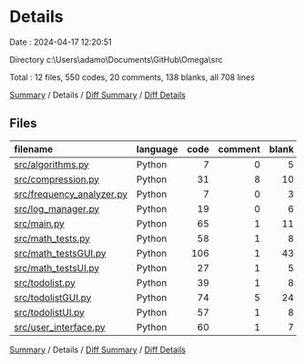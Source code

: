 # Details

Date : 2024-04-17 12:20:51

Directory c:\\Users\\adamo\\Documents\\GitHub\\Omega\\src

Total : 12 files,  550 codes, 20 comments, 138 blanks, all 708 lines

[Summary](results.md) / Details / [Diff Summary](diff.md) / [Diff Details](diff-details.md)

## Files
| filename | language | code | comment | blank | total |
| :--- | :--- | ---: | ---: | ---: | ---: |
| [src/algorithms.py](/src/algorithms.py) | Python | 7 | 0 | 5 | 12 |
| [src/compression.py](/src/compression.py) | Python | 31 | 8 | 10 | 49 |
| [src/frequency_analyzer.py](/src/frequency_analyzer.py) | Python | 7 | 0 | 3 | 10 |
| [src/log_manager.py](/src/log_manager.py) | Python | 19 | 0 | 6 | 25 |
| [src/main.py](/src/main.py) | Python | 65 | 1 | 11 | 77 |
| [src/math_tests.py](/src/math_tests.py) | Python | 58 | 1 | 8 | 67 |
| [src/math_testsGUI.py](/src/math_testsGUI.py) | Python | 106 | 1 | 43 | 150 |
| [src/math_testsUI.py](/src/math_testsUI.py) | Python | 27 | 1 | 5 | 33 |
| [src/todolist.py](/src/todolist.py) | Python | 39 | 1 | 8 | 48 |
| [src/todolistGUI.py](/src/todolistGUI.py) | Python | 74 | 5 | 24 | 103 |
| [src/todolistUI.py](/src/todolistUI.py) | Python | 57 | 1 | 8 | 66 |
| [src/user_interface.py](/src/user_interface.py) | Python | 60 | 1 | 7 | 68 |

[Summary](results.md) / Details / [Diff Summary](diff.md) / [Diff Details](diff-details.md)